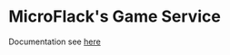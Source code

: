 MicroFlack's Game Service
==========================
Documentation see [here](https://github.com/CesMak/microflack_admin)
